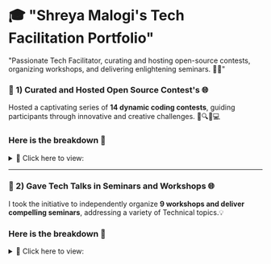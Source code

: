 # 🎓 "Shreya Malogi's Tech Facilitation Portfolio"

"Passionate Tech Facilitator, curating and hosting open-source contests, organizing workshops, and delivering enlightening seminars. 🚀🌟"


### 🚀 1) Curated and Hosted Open Source Contest's 🌐

Hosted a captivating series of **14 dynamic coding contests**, guiding participants through innovative and creative challenges. 🌟🔍💡💻

###  Here is the breakdown  📖

<details>

<summary> 📸 Click here to view:  </summary>

| S.No | Name of Contest        | Description                                                   |
|------|------------------------|---------------------------------------------------------------|
| 🏆 Contest 1 | Write-a-Thon-20        | 🌟 Unleash the Creative Power of Magic Words                |
| 🌟 Contest 2 | Start-a-Thon-20        | 🌟 The Hello World Spectacular Extravaganza                  |
| 💻 Contest 3 | Design-a-Thon-20       | 🌟 Storyteller's Canvas - Design Your Narrative              |
| 🌐 Contest 4 | Web-a-Thon-20          | 🌟 Ultimate Web Development Showdown!               |
| 🚀 Contest 5 | Pull-a-Thon-21         | 🌟 Entry Point to Open Source Collaboration!            |
| ✂️ Contest 6 | Dev-a-Thon-21          | 🌟 Your Gateway to Express Your Dev Journey!                 |
| 🌐 Contest 7 | Snip-a-Thon-21         | 🌟 Code Brilliance, One Snippet at a Time!                 |
| 📖 Contest 8 | Vocab-a-Thon-22        | 🌟 Your Passport to Word Wonderland!                       |
| 💻 Contest 9  | Patternathon-22:       | 🌟 Artistic Expressive Canvas in Code                               |
| 🚀 Contest 10 | Algoathon-22:         | 🌟 Ingeniously Crafting Algorithms Anew                               |
| ✨ Contest 11 | Profileathon-22:        | 🌟  Tech Journeys Unveiled Together.                    |
| 🌊 Contest 12 | Turtle-a-Thon '23         | 🌟 Explore Turtle Graphics Bliss. |
| 💡 Contest 13 | LeetArray-a-thon'23       | 🌟 Leetcode Array Mastery Unleashed. |
| 🧩 Contest 14 | LeetString-a-thon'23      | 🌟 Innovate Strings, Crack Leetcode Challenges.|

</details>





---

### 🚀 2) Gave Tech Talks in Seminars and Workshops 🌐
I took the initiative to independently organize **9 workshops and deliver compelling seminars**, addressing a variety of Technical topics.💡



###  Here is the breakdown  📖

<details>

<summary> 📸 Click here to view:  </summary>

| Event | Workshop / Seminar Name | Description |
|-------|-------------------------|-------------|
| 🌟 1 | 📖 GitHub Hello-World Workshop: | 🚀 A Step-by-Step Guide to Getting Started. |
| 🌟 2 | 🔧 Setup Training Workshop: | 🛠️ A Hands-on Guide for Tools Installation.  |
| 🌟 3 | 🎉 Hacktoberfest 2021 Workshop: | 💡 CodeMacrocosm Open Source Contribution Demo. |
| 🌟 4 | 🔍 Placement Preparation Seminar: | 🎓 Ace Your Job Search.  |
| 🌟 5 | 🗺️ Technical Placement Seminar: | 🌐 Coursemap.  |
| 🌟 6 | 🚀 Hacktoberfest 2022 Workshop: | 🌟 CodeMacrocosm Open Source Contribution Demo. |
| 🌟 7 | 🚗 Google Driverless Cars Seminar: |  🚗 Transportation - Autonomous Technology. |
| 🌟 8 | 👩‍💻 Frontend Dev Week Workshop: | 💖 101 Coachings for Beginner girls for 1 week.  |
| 🌟 9 | 🌟 Hacktoberfest 2023 Workshop: | 📚 CodeMacrocosm Open Source Contribution Demo.  |


</details>


